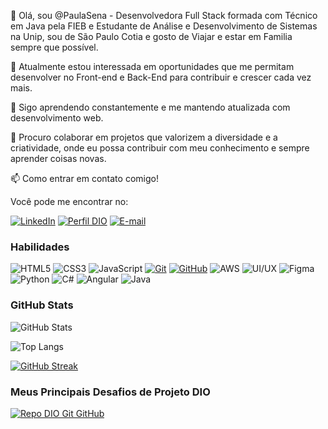 

👋 Olá, sou @PaulaSena - Desenvolvedora Full Stack formada com Técnico em Java pela FIEB e Estudante de Análise e Desenvolvimento de Sistemas na Unip, sou de São Paulo Cotia e gosto de Viajar e estar em Familia sempre que possível.

👀 Atualmente estou interessada em oportunidades que me permitam desenvolver no Front-end e Back-End para contribuir e crescer cada vez mais.

🌱 Sigo aprendendo constantemente e me mantendo atualizada com desenvolvimento web.

💞️ Procuro colaborar em projetos que valorizem a diversidade e a criatividade, onde eu possa contribuir com meu conhecimento e sempre aprender coisas novas.


📫 Como entrar em contato comigo!

Você pode me encontrar no:

[![LinkedIn](https://img.shields.io/badge/-LinkedIn-000?style=for-the-badge&logo=linkedin&logoColor=c456ce)](https://www.linkedin.com/in/paulassena/)
[![Perfil DIO](https://img.shields.io/badge/-Meu%20Perfil%20na%20DIO-c456ce?style=for-the-badge)](https://web.dio.me/users/senasilvaanapaula/?tab=achievements)
[![E-mail](https://img.shields.io/badge/-Email-000?style=for-the-badge&logo=microsoft-outlook&logoColor=c456ce)](mailto:annapaulassenna@gmail.com)



### Habilidades
![HTML5](https://img.shields.io/badge/HTML-000?style=for-the-badge&logo=html5&logoColor=c456ce)
![CSS3](https://img.shields.io/badge/CSS3-000?style=for-the-badge&logo=css3&logoColor=c456ce)
![JavaScript](https://img.shields.io/badge/JavaScript-000?style=for-the-badge&logo=javascript&logoColor=c456ce)
[![Git](https://img.shields.io/badge/Git-000?style=for-the-badge&logo=git&logoColor=c456ce)](https://git-scm.com/doc) 
[![GitHub](https://img.shields.io/badge/GitHub-000?style=for-the-badge&logo=github&logoColor=c456ce)](https://docs.github.com/)
![AWS](https://img.shields.io/badge/AWS-000?style=for-the-badge&logo=aws&logoColor=c456ce)
![UI/UX](https://img.shields.io/badge/UI/UX-000?style=for-the-badge&logo=ui/ux&logoColor=c456ce)
![Figma](https://img.shields.io/badge/Figma-000?style=for-the-badge&logo=figma&logoColor=c456ce)
![Python](https://img.shields.io/badge/Python-000?style=for-the-badge&logo=python&logoColor=c456ce)
![C#](https://img.shields.io/badge/Csharp-000?style=for-the-badge&logo=csharp&logoColor=c456ce)
![Angular](https://img.shields.io/badge/Angular-000?style=for-the-badge&logo=angular&logoColor=c456ce)
![Java](https://img.shields.io/badge/Java-000?style=for-the-badge&logo=java&logoColor=c456ce)


### GitHub Stats
![GitHub Stats](https://github-readme-stats.vercel.app/api?username=PaulaSena&theme=transparent&bg_color=000&border_color=c456ce&show_icons=true&icon_color=f40061&title_color=c456ce&text_color=FFF)

![Top Langs](https://github-readme-stats-git-masterrstaa-rickstaa.vercel.app/api/top-langs/?username=PaulaSena&layout=compact&bg_color=000&border_color=c456ce&title_color=c456ce&text_color=FFF)

[![GitHub Streak](https://streak-stats.demolab.com/?user=PaulaSena&theme=bear&background=000&border=f400dc&dates=FFF)](https://git.io/streak-stats)


### Meus Principais Desafios de Projeto DIO
[![Repo DIO Git GitHub](https://github-readme-stats.vercel.app/api/pin/?username=PaulaSena&repo=dio-lab-open-source&bg_color=000&border_color=c456ce&show_icons=true&icon_color=f40061&title_color=c456ce&text_color=FFF)](https://github.com/PaulaSena/dio-lab-open-source)
